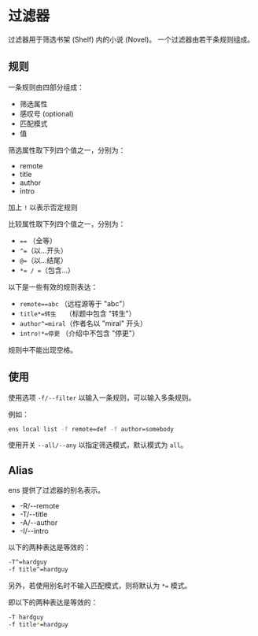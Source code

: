 # 过滤器
过滤器用于筛选书架 (Shelf) 内的小说 (Novel)。
一个过滤器由若干条规则组成。

## 规则
一条规则由四部分组成：
- 筛选属性
- 感叹号 (optional)
- 匹配模式
- 值

筛选属性取下列四个值之一，分别为：
- remote
- title
- author
- intro

加上 `!` 以表示否定规则

比较属性取下列四个值之一，分别为：
- `==` （全等）
- `^=`（以...开头）
- `@=`（以...结尾）
- `*= / =`（包含...）

以下是一些有效的规则表达：
- `remote==abc`     （远程源等于 "abc"）
- `title*=转生  `  （标题中包含 "转生"）
- `author^=miral`（作者名以 "miral" 开头）
- `intro!*=停更`   （介绍中不包含 "停更"）

规则中不能出现空格。

## 使用
使用选项 `-f/--filter` 以输入一条规则，可以输入多条规则。

例如：
```bash
ens local list -f remote=def -f author=somebody
```

使用开关 `--all/--any` 以指定筛选模式，默认模式为 `all`。

## Alias
ens 提供了过滤器的别名表示。
- -R/--remote
- -T/--title
- -A/--author
- -I/--intro

以下的两种表达是等效的：
```bash
-T^=hardguy
-f title^=hardguy
```

另外，若使用别名时不输入匹配模式，则将默认为 `*=` 模式。

即以下的两种表达是等效的：
```bash
-T hardguy
-f title*=hardguy
```
